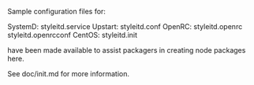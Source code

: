Sample configuration files for:

SystemD: styleitd.service
Upstart: styleitd.conf
OpenRC:  styleitd.openrc
         styleitd.openrcconf
CentOS:  styleitd.init

have been made available to assist packagers in creating node packages here.

See doc/init.md for more information.
